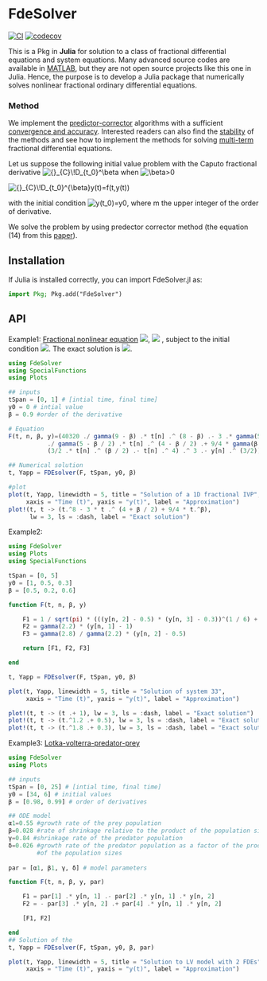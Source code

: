 # FdeSolver

[![CI](https://github.com/JuliaTurkuDataScience/FdeSolver.jl/actions/workflows/CI.yml/badge.svg?branch=main)](https://github.com/JuliaTurkuDataScience/FdeSolver.jl/actions/workflows/CI.yml)
[![codecov](https://codecov.io/gh/JuliaTurkuDataScience/FdeSolver.jl/branch/main/graph/badge.svg?token=SJ5F6RQ31P)](https://codecov.io/gh/JuliaTurkuDataScience/FdeSolver.jl)

This is a Pkg in **Julia** for solution to a class of fractional differential equations and system equations.
Many advanced source codes are available in [MATLAB](https://www.dm.uniba.it/members/garrappa/software), but they are not open source projects like this one in Julia. Hence, the purpose is to develop a Julia package that numerically solves nonlinear fractional ordinary differential equations.

### Method

We implement the [predictor-corrector](https://link.springer.com/article/10.1023/A:1016592219341) algorithms with a sufficient [convergence and accuracy](https://link.springer.com/article/10.1023/B:NUMA.0000027736.85078.be). Interested readers can also find the [stability](https://www.tandfonline.com/doi/full/10.1080/00207160802624331) of the methods and see how to implement the methods for solving [multi-term](https://link.springer.com/article/10.1007/s00607-003-0033-3) fractional differential equations.

Let us suppose the following initial value problem with the Caputo fractional derivative <img src="https://latex.codecogs.com/svg.image?{}_{C}\!D_{t_0}^\beta" title="{}_{C}\!D_{t_0}^\beta" /> when <img src="https://latex.codecogs.com/svg.image?\beta>0" title="\beta>0" />

<img src="https://latex.codecogs.com/svg.image?{}_{C}\!D_{t_0}^{\beta}y(t)=f(t,y(t))" title="{}_{C}\!D_{t_0}^{\beta}y(t)=f(t,y(t))" />

with the initial condition <img src="https://latex.codecogs.com/svg.image?y(t_0)=y_0,y^{(1)}(t_0)=y^{(1)}_0,...,y^{(m-1)}(t_0)=y^{(m-1)}_0" title="y(t_0)=y0" />, where m the upper integer of the order of derivative.

We solve the problem by using predector corrector method (the equation (14) from this [paper](https://www.mdpi.com/2227-7390/6/2/16#)).


## Installation
If Julia is installed correctly, you can import FdeSolver.jl as:

```julia
import Pkg; Pkg.add("FdeSolver")
```

## API

Example1:
[Fractional nonlinear equation]( https://link.springer.com/article/10.1023/B:NUMA.0000027736.85078.be)
<img src="https://latex.codecogs.com/gif.latex?\footnotesize{{}_{C}\!D_{t_0}^{\beta}y(t)=\frac{40320}{\Gamma(9-\beta)}t^{8-\beta}-3\frac{\Gamma(5+\beta/2)}{\Gamma(5-\beta/2)}t^{4-\beta/2}+\frac{9}{4}\Gamma(\beta+1)+\left(\frac{3}{2}t^{\beta/2}-t^4\right)^3-y(t)^{3/2}}" />, 
<img src="https://latex.codecogs.com/gif.latex?0<\beta\leq1" /> ,
subject to the initial condition <img src="https://latex.codecogs.com/gif.latex?y(0)=0" />.
The exact solution is
<img src="https://latex.codecogs.com/gif.latex?y(t)=t^8-3t^{4+\beta/2}+9/4t^\beta" />.

```julia
using FdeSolver
using SpecialFunctions
using Plots

## inputs
tSpan = [0, 1] # [intial time, final time]
y0 = 0 # intial value
β = 0.9 #order of the derivative

# Equation
F(t, n, β, y)=(40320 ./ gamma(9 - β) .* t[n] .^ (8 - β) .- 3 .* gamma(5 + β / 2)
           ./ gamma(5 - β / 2) .* t[n] .^ (4 - β / 2) .+ 9/4 * gamma(β + 1) .+
           (3/2 .* t[n] .^ (β / 2) .- t[n] .^ 4) .^ 3 .- y[n] .^ (3/2))

## Numerical solution
t, Yapp = FDEsolver(F, tSpan, y0, β)

#plot
plot(t, Yapp, linewidth = 5, title = "Solution of a 1D fractional IVP",
     xaxis = "Time (t)", yaxis = "y(t)", label = "Approximation")
plot!(t, t -> (t.^8 - 3 * t .^ (4 + β / 2) + 9/4 * t.^β),
      lw = 3, ls = :dash, label = "Exact solution")
```


Example2: 
```julia
using FdeSolver
using Plots
using SpecialFunctions

tSpan = [0, 5]
y0 = [1, 0.5, 0.3]
β = [0.5, 0.2, 0.6]

function F(t, n, β, y)

    F1 = 1 / sqrt(pi) * (((y[n, 2] - 0.5) * (y[n, 3] - 0.3))^(1 / 6) + t[n]^(1 / 2))
    F2 = gamma(2.2) * (y[n, 1] - 1)
    F3 = gamma(2.8) / gamma(2.2) * (y[n, 2] - 0.5)

    return [F1, F2, F3]

end

t, Yapp = FDEsolver(F, tSpan, y0, β)

plot(t, Yapp, linewidth = 5, title = "Solution of system 33",
     xaxis = "Time (t)", yaxis = "y(t)", label = "Approximation")

plot!(t, t -> (t .+ 1), lw = 3, ls = :dash, label = "Exact solution")
plot!(t, t -> (t.^1.2 .+ 0.5), lw = 3, ls = :dash, label = "Exact solution")
plot!(t, t -> (t.^1.8 .+ 0.3), lw = 3, ls = :dash, label = "Exact solution")
```


Example3:
[Lotka-volterra-predator-prey](https://mc-stan.org/users/documentation/case-studies/lotka-volterra-predator-prey.html)
```julia
using FdeSolver
using Plots

## inputs
tSpan = [0, 25] # [intial time, final time]
y0 = [34, 6] # initial values
β = [0.98, 0.99] # order of derivatives

## ODE model
α1=0.55 #growth rate of the prey population
β=0.028 #rate of shrinkage relative to the product of the population sizes
γ=0.84 #shrinkage rate of the predator population
δ=0.026 #growth rate of the predator population as a factor of the product
        #of the population sizes
        
par = [α1, β1, γ, δ] # model parameters

function F(t, n, β, y, par)

    F1 = par[1] .* y[n, 1] .- par[2] .* y[n, 1] .* y[n, 2]
    F2 = - par[3] .* y[n, 2] .+ par[4] .* y[n, 1] .* y[n, 2]

    [F1, F2]

end
## Solution of the 
t, Yapp = FDEsolver(F, tSpan, y0, β, par)

plot(t, Yapp, linewidth = 5, title = "Solution to LV model with 2 FDEs",
     xaxis = "Time (t)", yaxis = "y(t)", label = "Approximation")

```

